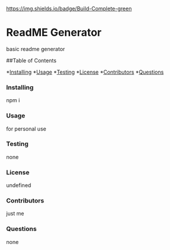 
https://img.shields.io/badge/Build-Complete-green
# ReadME Generator
basic readme generator

##Table of Contents

*[Installing](#Installing)
*[Usage](#Usage)
*[Testing](#Testing)
*[License](#License)
*[Contributors](#Contributors)
*[Questions](#Questions)

### Installing
npm i

### Usage
for personal use

### Testing
none


### License 
undefined

### Contributors
just me

### Questions
none

